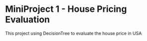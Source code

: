# MiniProject 1 - House Pricing Evaluation
This project using DecisionTree to evaluate the house price in USA

